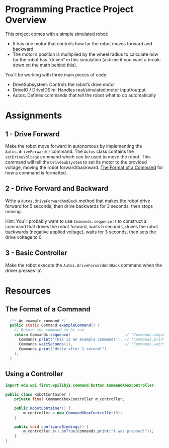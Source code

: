 # Programming Practice Project Overview
This project comes with a simple simulated robot:
- It has one motor that controls how far the robot moves forward and backward. 
- The motor’s position is multiplied by the wheel radius to calculate how far the robot has “driven” in this simulation (ask me if you want a break-down on the math behind this).

You’ll be working with three main pieces of code:
- DriveSubsystem: Controls the robot’s drive motor
- DriveIO / DriveIOSim: Handles real/simulated motor input/output
- Autos: Defines commands that tell the robot what to do automatically

# Assignments
## 1 - Drive Forward
Make the robot move forward in autonomous by implementing the ```Autos.driveForward()``` command. 
The ```Autos``` class contains the ```setDriveVoltage``` command which can be used to move the robot. 
This command will tell the ```DriveSubsystem``` to set its motor to the provided voltage, moving the robot forward/backward. 
[The Format of a Command](#the-format-of-a-command) for how a command is formatted.

## 2 - Drive Forward and Backward
Write a ```Autos.driveForwardAndBack``` method that makes the robot drive forward for 5 seconds, then drive backwards for 3 seconds, then stops moving.

Hint: You'll probably want to use ```Commands.sequence()``` to construct a command that drives the robot forward, waits 5 seconds, drives the robot backwards (negative applied voltage), waits for 3 seconds, then sets the drive voltage to 0.

## 3 - Basic Controller
Make the robot execute the ```Autos.driveForwardAndBack``` command when the driver presses 'a'.

# Resources
## The Format of a Command
```java
  /** An example command */
  public static Command exampleCommand() {
    // Return the command to be run
    return Commands.sequence(                        // 'Commands.sequence()' runs the following commands in the order that they are provided
      Commands.print("This is an example command!"), // 'Commands.print()' is a command that prints a message to the console
      Commands.waitSeconds(1),                       // 'Commands.waitSeconds()' is a command that pauses for the provided number of seconds
      Commands.print("Hello after 1 second!")
    );
  }
```

## Using a Controller
```java
import edu.wpi.first.wpilibj2.command.button.CommandXboxController;

public class RobotContainer {
    private final CommandXboxController m_controller;

    public RobotContainer() {
        m_controller = new CommandXboxController(0);
    }

    public void configureBindings() {
        m_controller.a().onTrue(Commands.print("A was pressed!"));
    }
}
```
